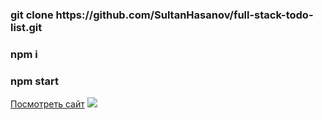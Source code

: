 <h3>git clone https://github.com/SultanHasanov/full-stack-todo-list.git</h3>
<h3>npm i</h3>
<h3>npm start</h3>
<a href="https://sultanhasanov.github.io/full-stack-todo-list/">Посмотреть сайт</a>
<img src='https://user-images.githubusercontent.com/105391964/212731923-c37b6922-0d84-4dc9-bcb9-80846449fa42.gif'></img>
